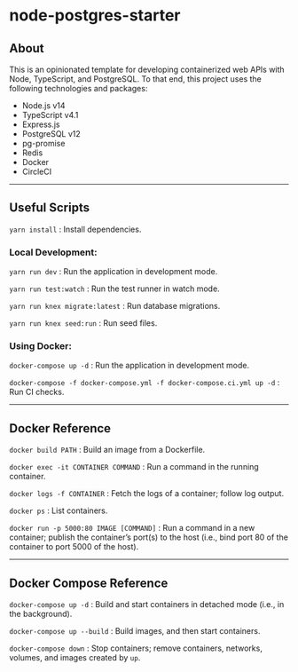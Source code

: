 # node-postgres-starter

## About

This is an opinionated template for developing containerized web APIs with Node, TypeScript, and PostgreSQL. To that end, this project uses the following technologies and packages:

-   Node.js v14
-   TypeScript v4.1
-   Express.js
-   PostgreSQL v12
-   pg-promise
-   Redis
-   Docker
-   CircleCI

---

## Useful Scripts

`yarn install` : Install dependencies.

### Local Development:

`yarn run dev` : Run the application in development mode.

`yarn run test:watch` : Run the test runner in watch mode.

`yarn run knex migrate:latest` : Run database migrations.

`yarn run knex seed:run` : Run seed files.

### Using Docker:

`docker-compose up -d` : Run the application in development mode.

`docker-compose -f docker-compose.yml -f docker-compose.ci.yml up -d` : Run CI checks.

---

## Docker Reference

`docker build PATH` : Build an image from a Dockerfile.

`docker exec -it CONTAINER COMMAND` : Run a command in the running container.

`docker logs -f CONTAINER` : Fetch the logs of a container; follow log output.

`docker ps` : List containers.

`docker run -p 5000:80 IMAGE [COMMAND]` : Run a command in a new container; publish the container’s port(s) to the host (i.e., bind port 80 of
the container to port 5000 of the host).

---

## Docker Compose Reference

`docker-compose up -d` : Build and start containers in detached mode (i.e., in the background).

`docker-compose up --build` : Build images, and then start containers.

`docker-compose down` : Stop containers; remove containers, networks, volumes, and images created by `up`.
